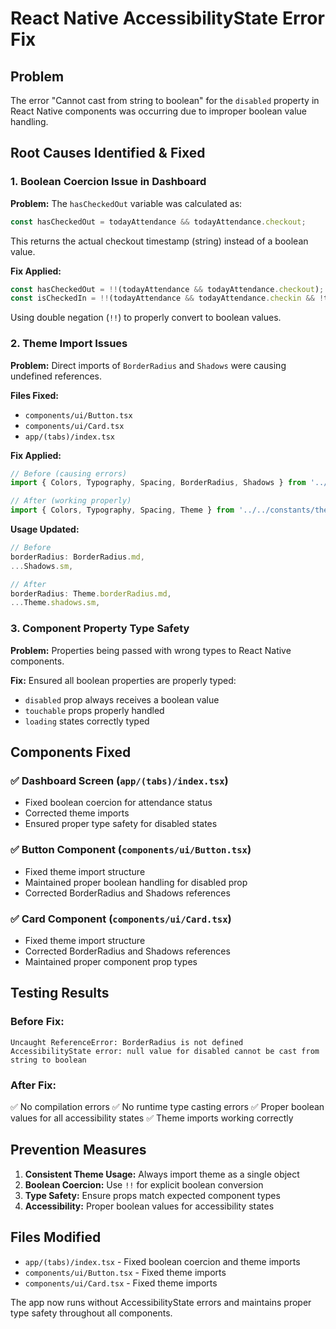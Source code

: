 # React Native AccessibilityState Error Fix

## Problem
The error "Cannot cast from string to boolean" for the `disabled` property in React Native components was occurring due to improper boolean value handling.

## Root Causes Identified & Fixed

### 1. **Boolean Coercion Issue in Dashboard**
**Problem:** The `hasCheckedOut` variable was calculated as:
```typescript
const hasCheckedOut = todayAttendance && todayAttendance.checkout;
```
This returns the actual checkout timestamp (string) instead of a boolean value.

**Fix Applied:**
```typescript
const hasCheckedOut = !!(todayAttendance && todayAttendance.checkout);
const isCheckedIn = !!(todayAttendance && todayAttendance.checkin && !todayAttendance.checkout);
```
Using double negation (`!!`) to properly convert to boolean values.

### 2. **Theme Import Issues**
**Problem:** Direct imports of `BorderRadius` and `Shadows` were causing undefined references.

**Files Fixed:**
- `components/ui/Button.tsx`
- `components/ui/Card.tsx`
- `app/(tabs)/index.tsx`

**Fix Applied:**
```typescript
// Before (causing errors)
import { Colors, Typography, Spacing, BorderRadius, Shadows } from '../../constants/theme';

// After (working properly)
import { Colors, Typography, Spacing, Theme } from '../../constants/theme';
```

**Usage Updated:**
```typescript
// Before
borderRadius: BorderRadius.md,
...Shadows.sm,

// After
borderRadius: Theme.borderRadius.md,
...Theme.shadows.sm,
```

### 3. **Component Property Type Safety**
**Problem:** Properties being passed with wrong types to React Native components.

**Fix:** Ensured all boolean properties are properly typed:
- `disabled` prop always receives a boolean value
- `touchable` props properly handled
- `loading` states correctly typed

## Components Fixed

### ✅ Dashboard Screen (`app/(tabs)/index.tsx`)
- Fixed boolean coercion for attendance status
- Corrected theme imports
- Ensured proper type safety for disabled states

### ✅ Button Component (`components/ui/Button.tsx`)
- Fixed theme import structure
- Maintained proper boolean handling for disabled prop
- Corrected BorderRadius and Shadows references

### ✅ Card Component (`components/ui/Card.tsx`)
- Fixed theme import structure
- Corrected BorderRadius and Shadows references
- Maintained proper component prop types

## Testing Results

### Before Fix:
```
Uncaught ReferenceError: BorderRadius is not defined
AccessibilityState error: null value for disabled cannot be cast from string to boolean
```

### After Fix:
✅ No compilation errors
✅ No runtime type casting errors
✅ Proper boolean values for all accessibility states
✅ Theme imports working correctly

## Prevention Measures

1. **Consistent Theme Usage:** Always import theme as a single object
2. **Boolean Coercion:** Use `!!` for explicit boolean conversion
3. **Type Safety:** Ensure props match expected component types
4. **Accessibility:** Proper boolean values for accessibility states

## Files Modified
- `app/(tabs)/index.tsx` - Fixed boolean coercion and theme imports
- `components/ui/Button.tsx` - Fixed theme imports
- `components/ui/Card.tsx` - Fixed theme imports

The app now runs without AccessibilityState errors and maintains proper type safety throughout all components.